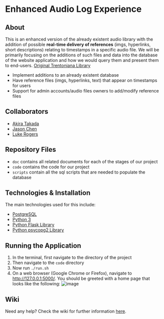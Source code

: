 # Enhanced Audio Log Experience

## About
This is an enhanced version of the already existent audio library with the addition of possible **real-time delivery of references** (imgs, hyperlinks, short descriptions) relating to timestamps in a specific audio file. We will be primarily focusing on the additions of such files and data into the database of the website application and how we would query them and present them to end-users. [Original Trentoniana Library](https://archive.org/search.php?query=trentoniana)
* Implement additions to an already existent database 
* Have reference files (imgs, hyperlinks, text) that appear on timestamps for users
* Support for admin accounts/audio files owners to add/modify reference files

## Collaborators
* [Akira Takada](https://github.com/takadaa1)
* [Jason Chen](https://github.com/jchen39)
* [Luke Rogers](https://github.com/Luke328)

## Repository Files
* `doc` contains all related documents for each of the stages of our project
* `code` contains the code for our project 
* `scripts` contain all the sql scripts that are needed to populate the database

## Technologies & Installation
The main technologies used for this include:
* [PostgreSQL](https://www.postgresql.org/download/)
* [Python 3](https://realpython.com/installing-python/)
* [Python Flask Library](https://flask.palletsprojects.com/en/1.1.x/installation/)
* [Python psycopg2 Library](https://www.psycopg.org/docs/install.html)

## Running the Application
1. In the terminal, first navigate to the directory of the project
2. Then navigate to the `code` directory
3. Now run `./run.sh`
4. On a web browser (Google Chrome or Firefox), navigate to http://127.0.0.1:5000/. You should be greeted with a home page that looks like the following:
![image](https://user-images.githubusercontent.com/43418785/117244308-cf8b9400-ae06-11eb-8705-df69f55f7b6b.png)

## Wiki
Need any help? Check the wiki for further information [here](https://github.com/TCNJ-degoodj/stage-2b-group-8/wiki).
